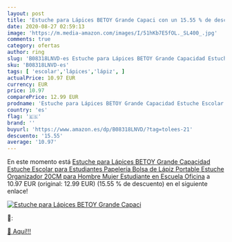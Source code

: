 ```yaml
---
layout: post
title: 'Estuche para Lápices BETOY Grande Capaci con un 15.55 % de descuento'
date: 2020-08-27 02:59:13
image: 'https://m.media-amazon.com/images/I/51hKb7E5fOL._SL400_.jpg'
comments: true
category: ofertas
author: ring
slug: 'B08318LNVD-es Estuche para Lápices BETOY Grande Capacidad Estuche...'
sku: 'B08318LNVD-es'
tags: [ 'escolar','lápices','lápiz', ]
actualPrice: 10.97 EUR
currency: EUR
price: 10.97
comparePrice: 12.99 EUR
prodname: 'Estuche para Lápices BETOY Grande Capacidad Estuche Escolar para Estudiantes Papelería Bolsa de Lápiz Portable Estuche Organizador 20CM para Hombre Mujer Estudiante en Escuela Oficina'
country: 'es'
flag: '🇪🇸'
brand: ''
buyurl: 'https://www.amazon.es/dp/B08318LNVD/?tag=tolees-21'
descuento: '15.55'
average: '10.97'
---
```


En este momento está [Estuche para Lápices BETOY Grande Capacidad Estuche Escolar para Estudiantes Papelería Bolsa de Lápiz Portable Estuche Organizador 20CM para Hombre Mujer Estudiante en Escuela Oficina](https://www.amazon.es/dp/B08318LNVD/?tag=tolees-21) a 10.97 EUR (original: 12.99 EUR) (15.55 %  de descuento) en el siguiente enlace!

[![Estuche para Lápices BETOY Grande Capaci](https://m.media-amazon.com/images/I/51hKb7E5fOL._SL400_.jpg)](https://www.amazon.es/dp/B08318LNVD/?tag=tolees-21)

🔎:


[🛒 Aquí!!!](https://www.amazon.es/dp/B08318LNVD/?tag=tolees-21)

